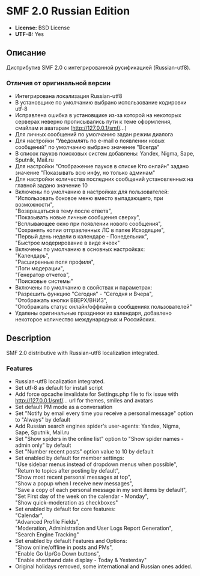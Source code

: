 # SMF 2.0 Russian Edition
* **License:** BSD License
* **UTF-8:** Yes

## Описание
Дистрибутив SMF 2.0 с интегрированной русификацией (Russian-utf8).

### Отличия от оригинальной версии
* Интегрирована локализация Russian-utf8
* В установщике по умолчанию выбрано использование кодировки utf-8
* Исправлена ошибка в установщике из-за которой на некоторых серверах неверно прописывались пути к теме оформления, смайлам и аватарам (http://127.0.0.1/smf/...)
* Для личных сообщений по умолчанию задан режим диалога
* Для настройки "Уведомлять по e-mail о появлении новых сообщений" по умолчанию выбрано значение "Всегда"
* В список пауков поисковых систем добавлены: Yandex, Nigma, Sape, Sputnik, Mail.ru
* Для настройки "Отображение пауков в списке Кто онлайн" задано значение "Показывать всю инфу, но только админам"
* Для настройки количества последних сообщений установленных на главной задано значение 10
* Включены по умолчанию в настройках для пользователей:  
"Использовать боковое меню вместо выпадающего, при возможности",    
"Возвращаться в тему после ответа",  
"Показывать новые личные сообщения сверху",  
"Всплывающее окно при появлении нового сообщения",  
"Cохранять копии отправленных ЛС в папке Исходящие",    
"Первый день недели в календаре - Понедельник",  
"Быстрое модерирование в виде ячеек"
* Включены по умолчанию в основных настройках:  
"Календарь",  
"Расширенные поля профиля",  
"Логи модерации",  
"Генератор отчетов",  
"Поисковые системы"
* Включены по умолчанию в свойствах и параметрах:    
"Разрешить функцию "Сегодня" - "Сегодня и Вчера",  
"Отображать кнопки ВВЕРХ/ВНИЗ",  
"Отображать статус онлайн/оффлайн в сообщениях пользователей"   
* Удалены оригинальные праздники из календаря, добавлено некоторое количество международных и Российских.  

## Description
SMF 2.0 distributive with Russian-utf8 localization integrated.

### Features
* Russian-utf8 localization integrated.
* Set utf-8 as default for install script
* Add force opcache invalidate for Settings.php file to fix issue with http://127.0.0.1/smf/... url for themes, smiles and avatars
* Set default PM mode as a conversation
* Set "Notify by email every time you receive a personal message" option to "Always" by default
* Add Russian search engines spider's user-agents: Yandex, Nigma, Sape, Sputnik, Mail.ru
* Set "Show spiders in the online list" option to "Show spider names - admin only" by default
* Set "Number recent posts" option value to 10 by default
* Set enabled by default for member settings:   
"Use sidebar menus instead of dropdown menus when possible",  
"Return to topics after posting by default",  
"Show most recent personal messages at top",  
"Show a popup when I receive new messages",  
"Save a copy of each personal message in my sent items by default",   
"Set First day of the week on the calendar - Monday",  
"Show quick-moderation as checkboxes"
* Set enabled by default for core features:  
"Calendar",  
"Advanced Profile Fields",  
"Moderation, Administration and User Logs Report Generation",  
"Search Engine Tracking"
* Set enabled by default Features and Options:    
"Show online/offline in posts and PMs",  
"Enable Go Up/Go Down buttons",  
"Enable shorthand date display - Today & Yesterday"
* Original holidays removed, some international and Russian ones added. 
